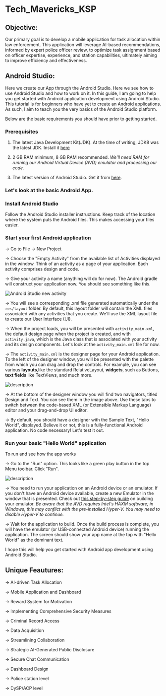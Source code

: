# Tech_Mavericks_KSP

## Objective:
Our primary goal is to develop a mobile application for
task allocation within law enforcement. This application
will leverage AI-based recommendations, informed by
expert police officer review, to optimize task
assignment based on officer expertise, experience, and
station capabilities, ultimately aiming to improve
efficiency and effectiveness.

## Android Studio:
Here we create our App through the Android Studio. Here we see how to use Android Studio and how to work on it.
In this guide, I am going to help you get started with Android application development using Android Studio. This tutorial is for beginners who have yet to create an Android applications. As such, I aim to teach you the very basics of the Android Studio platform. 

Below are the basic requirements you should have prior to getting started.

### Prerequisites 

1. The latest Java Development Kit(JDK). At the time of writing, JDK8 was the latest JDK. Install it [here](http://www.oracle.com/technetwork/java/javase/downloads/jdk8-downloads-2133151.html)

2. 2 GB RAM minimum, 8 GB RAM recommended. *We'll need RAM for running our Android Virtual Device (AVD) emulator and processing our code.*

3. The latest version of Android Studio. Get it from [here](https://developer.android.com/studio/index.html).


### Let's look at the basic Android App.

###  Install Android Studio

Follow the Android Studio installer instructions. Keep track of the location where the system puts the Android files. This makes accessing your files easier.

### Start your first Android application

-> Go to File -> New Project

-> Choose the "Empty Activity" from the available list of Activities displayed in the window. Think of an activity as a page of your application. Each activity comprises design and code. 

-> Give your activity a name (anything will do for now). The Android gradle will construct your application now. You should see something like this.


![Android Studio new activity](https://raw.githubusercontent.com/pluralsight/guides/master/images/fa23df0d-df65-47f0-9bed-3c61f257feb6.png)

-> You will see a corresponding .xml file generated automatically under the `res/layout` folder. By default, this layout folder will contain the XML files associated with any activities that you create. We'll use the XML layout file to create our User Interface (UI).

-> When the project loads, you will be presented with `activity_main.xml`, the default design page when the project is created, and with `activity.java`, which is the Java class that is associated with your activity and its design components. Let's look at the `activity_main.xml` file for now.

-> The `activity_main.xml` is the designer page for your Android application. To the left of the designer window, you will be presented with the palette from which you can drag and drop the controls. For example, you can see various __layouts__,like the standard RelativeLayout, __widgets__, such as Buttons, __text fields__ like TextViews,  and much more.

![description](https://raw.githubusercontent.com/pluralsight/guides/master/images/08106c25-2aae-4de5-899b-1e9e9b8ff9ca.png)


-> At the bottom of the designer window you will find two navigators, titled Design and Text. You can see them in the image above. Use these tabs to switch between the code-based XML (or Extensible Markup Language) editor and your drag-and-drop UI editor.
  
-> By default, you should have a designer with the Sample Text, "Hello World", displayed. Believe it or not, this is a fully-functional Android application. No code necessary! Let's test it out.

### Run your basic "Hello World" application

To run and see how the app works 

-> Go to the "Run" option. This looks like a green play button in the top Menu toolbar. Click "Run".


![description](https://raw.githubusercontent.com/pluralsight/guides/master/images/22639add-b356-4023-af96-0a1074399842.png)


-> You need to run your application on an Android device or an emulator. If you don't have an Android device available, create a new Emulator in the window that is presented. Check out [this step-by-step guide](https://www.embarcadero.com/starthere/xe5/mobdevsetup/android/en/creating_an_android_emulator.html) on building your emulator. *Be aware that the AVD requires Intel's HAXM software; in Windows, this may conflict with the pre-installed Hyper-V. You may need to disable Hyper-V to continue.*

-> Wait for the application to build. Once the build process is complete, you will have the emulator (or USB-connected Android device) running the application. The screen should show your app name at the top with "Hello World" as the dominant text.

I hope this will help you get started with Android app development using Android Studio. 

## Unique Feautures:

-> AI-driven Task Allocation

-> Mobile Application and Dashboard

-> Reward System for Motivation

-> Implementing Comprehensive Security Measures

-> Criminal Record Access

-> Data Acquisition

-> Streamlining Collaboration

-> Strategic AI-Generated Public Disclosure

-> Secure Chat Communication

-> Dashboard Design

-> Police station level

-> DySP/ACP level




